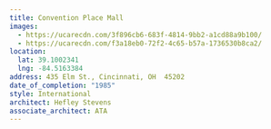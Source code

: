 ```yaml
---
title: Convention Place Mall
images:
  - https://ucarecdn.com/3f896cb6-683f-4814-9bb2-a1cd88a9b100/
  - https://ucarecdn.com/f3a18eb0-72f2-4c65-b57a-1736530b8ca2/
location:
  lat: 39.1002341
  lng: -84.5163384
address: 435 Elm St., Cincinnati, OH  45202
date_of_completion: "1985"
style: International
architect: Hefley Stevens
associate_architect: ATA
---
```

